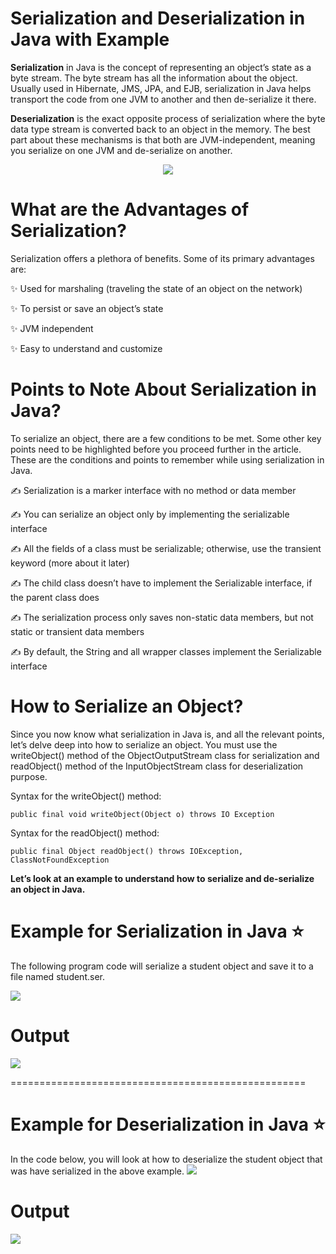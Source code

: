 # Serialization and Deserialization in Java with Example

**Serialization** in Java is the concept of representing an object’s state as a byte stream. The byte stream has all the information about the object. Usually used in Hibernate, JMS, JPA, and EJB, serialization in Java helps transport the code from one JVM to another and then de-serialize it there.

**Deserialization** is the exact opposite process of serialization where the byte data type stream is converted back to an object in the memory. The best part about these mechanisms is that both are JVM-independent, meaning you serialize on one JVM and de-serialize on another.


<p align="center">
<img src="https://media.geeksforgeeks.org/wp-content/cdn-uploads/gq/2016/01/serialize-deserialize-java.png" />
</p>


# What are the Advantages of Serialization?

Serialization offers a plethora of benefits. Some of its primary advantages are:

✨ Used for marshaling (traveling the state of an object on the network)

✨ To persist or save an object’s state

✨ JVM independent

✨ Easy to understand and customize


# Points to Note About Serialization in Java?

To serialize an object, there are a few conditions to be met. Some other key points need to be highlighted before you proceed further in the article. These are the conditions and points to remember while using serialization in Java.

✍ Serialization is a marker interface with no method or data member

✍ You can serialize an object only by implementing the serializable interface

✍ All the fields of a class must be serializable; otherwise, use the transient keyword (more about it later)

✍ The child class doesn’t have to implement the Serializable interface, if the parent class does

✍ The serialization process only saves non-static data members, but not static or transient data members

✍ By default, the String and all wrapper classes implement the Serializable interface



# How to Serialize an Object?

Since you now know what serialization in Java is, and all the relevant points, let’s delve deep into how to serialize an object. You must use the writeObject() method of the ObjectOutputStream class for serialization and readObject() method of the InputObjectStream class for deserialization purpose.

Syntax for the writeObject() method:
```
public final void writeObject(Object o) throws IO Exception
```

Syntax for the readObject() method:
```
public final Object readObject() throws IOException, ClassNotFoundException
```

**Let’s look at an example to understand how to serialize and de-serialize an object in Java.**

# Example for Serialization in Java ⭐

The following program code will serialize a student object and save it to a file named student.ser.

<img src="https://www.simplilearn.com/ice9/free_resources_article_thumb/SerializationinJava_1.png" />

# Output 
<img src="https://www.simplilearn.com/ice9/free_resources_article_thumb/SerializationinJava_2.png" />



===================================================




# Example for Deserialization in Java ⭐
In the code below, you will look at how to deserialize the student object that was have serialized in the above example.
<img src="https://www.simplilearn.com/ice9/free_resources_article_thumb/DeserializationinJava_2.png" />

# Output
<img src="https://www.simplilearn.com/ice9/free_resources_article_thumb/DeserializationinJava_3.png" />
